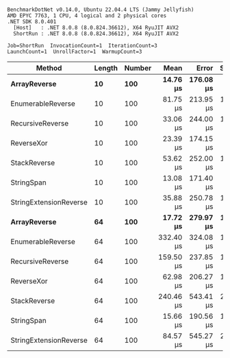 ```

BenchmarkDotNet v0.14.0, Ubuntu 22.04.4 LTS (Jammy Jellyfish)
AMD EPYC 7763, 1 CPU, 4 logical and 2 physical cores
.NET SDK 8.0.401
  [Host]   : .NET 8.0.8 (8.0.824.36612), X64 RyuJIT AVX2
  ShortRun : .NET 8.0.8 (8.0.824.36612), X64 RyuJIT AVX2

Job=ShortRun  InvocationCount=1  IterationCount=3  
LaunchCount=1  UnrollFactor=1  WarmupCount=3  

```
| Method                 | Length | Number | Mean      | Error     | StdDev    | Median     | Min        | Max       | Allocated |
|----------------------- |------- |------- |----------:|----------:|----------:|-----------:|-----------:|----------:|----------:|
| **ArrayReverse**           | **10**     | **100**    |  **14.76 μs** | **176.08 μs** |  **9.651 μs** |  **11.552 μs** |   **7.124 μs** |  **25.61 μs** |  **10.09 KB** |
| EnumerableReverse      | 10     | 100    |  81.75 μs | 213.95 μs | 11.727 μs |  78.005 μs |  72.345 μs |  94.89 μs |  25.72 KB |
| RecursiveReverse       | 10     | 100    |  33.06 μs | 244.00 μs | 13.375 μs |  28.563 μs |  22.521 μs |  48.11 μs |  33.53 KB |
| ReverseXor             | 10     | 100    |  23.39 μs | 174.15 μs |  9.546 μs |  20.459 μs |  15.649 μs |  34.05 μs |  10.09 KB |
| StackReverse           | 10     | 100    |  53.62 μs | 252.00 μs | 13.813 μs |  46.215 μs |  45.093 μs |  69.56 μs |  31.19 KB |
| StringSpan             | 10     | 100    |  13.08 μs | 171.40 μs |  9.395 μs |   7.814 μs |   7.494 μs |  23.92 μs |   5.41 KB |
| StringExtensionReverse | 10     | 100    |  35.88 μs | 250.78 μs | 13.746 μs |  27.992 μs |  27.902 μs |  51.76 μs |  28.84 KB |
| **ArrayReverse**           | **64**     | **100**    |  **17.72 μs** | **279.97 μs** | **15.346 μs** |   **9.026 μs** |   **8.686 μs** |  **35.44 μs** |  **30.41 KB** |
| EnumerableReverse      | 64     | 100    | 332.40 μs | 324.08 μs | 17.764 μs | 329.681 μs | 316.147 μs | 351.36 μs |  59.31 KB |
| RecursiveReverse       | 64     | 100    | 159.50 μs | 237.85 μs | 13.037 μs | 154.341 μs | 149.833 μs | 174.33 μs | 560.88 KB |
| ReverseXor             | 64     | 100    |  62.98 μs | 206.27 μs | 11.307 μs |  62.026 μs |  52.188 μs |  74.74 μs |  30.41 KB |
| StackReverse           | 64     | 100    | 240.46 μs | 543.41 μs | 29.786 μs | 238.182 μs | 211.883 μs | 271.32 μs |  88.22 KB |
| StringSpan             | 64     | 100    |  15.66 μs | 190.56 μs | 10.445 μs |  11.011 μs |   8.345 μs |  27.62 μs |  15.56 KB |
| StringExtensionReverse | 64     | 100    |  84.57 μs | 545.27 μs | 29.888 μs |  68.082 μs |  66.549 μs | 119.07 μs |  68.69 KB |
